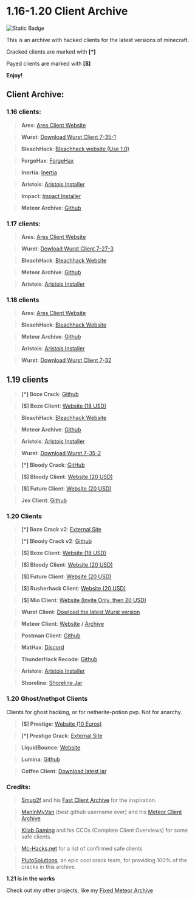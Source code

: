 # 1.16-1.20 Client Archive

![Static Badge](https://img.shields.io/badge/Made%20By%20-%20Wizard_11%20-%20purple)

This is an archive with hacked clients for the latest versions of minecraft. 

Cracked clients are marked with **[*]**

Payed clients are marked with **[$]**

**Enjoy!**

## Client Archive:

### 1.16 clients:

> **Ares**: [Ares Client Website](https://aresclient.org/download)

> **Wurst**: [Download Wurst Client 7-35-1](https://www.wurstclient.net/updates/wurst-7-35-1/)

> **BleachHack**: [Bleachhack website (Use 1.0)](https://bleachhack.org/downloads.html)

> **ForgeHax**: [ForgeHax](https://github.com/fr1kin/ForgeHax)

> **Inertia**: [Inertia](https://inertiaclient.com/)

> **Aristois**: [Aristois Installer](https://aristois.net/)

> **Impact**: [Impact Installer](https://impactclient.net/)

> **Meteor Archive**: [Github](https://github.com/ManInMyVan/meteor-archive)

### 1.17 clients:

> **Ares**: [Ares Client Website](https://aresclient.org/download)

> **Wurst**: [Dowload Wurst Client 7-27-3](https://www.wurstclient.net/updates/wurst-7-27-3/)

> **BleachHack**: [Bleachhack Website](https://bleachhack.org/)

> **Meteor Archive**: [Github](https://github.com/ManInMyVan/meteor-archive)

> **Aristois**: [Aristois Installer](https://aristois.net/)

### 1.18 clients

> **Ares**: [Ares Client Website](https://aresclient.org/download)

> **BleachHack**: [Bleachhack Website](https://bleachhack.org/)

> **Meteor Archive**: [Github](https://github.com/ManInMyVan/meteor-archive)

> **Aristois**: [Aristois Installer](https://aristois.net/)

> **Wurst**: [Download Wurst Client 7-32](https://www.wurstclient.net/updates/wurst-7-32)

## 1.19 clients

> **[*] Boze Crack**: [Github](https://github.com/PlutoSolutions/Boze)

> **[$] Boze Client**: [Website (18 USD)](https://boze.dev/)

> **BleachHack**: [Bleachhack Website](https://bleachhack.org/)

> **Meteor Archive**: [Github](https://github.com/ManInMyVan/meteor-archive)

> **Aristois**: [Aristois Installer](https://aristois.net/)

> **Wurst**: [Download Wurst 7-35-2](https://www.wurstclient.net/updates/wurst-7-35-2)

> **[*] Bloody Crack**: [GitHub](https://github.com/PlutoSolutions/BloodyClient)

> **[$] Bloody Client**: [Website (20 USD)](https://bloody-client.site/)

> **[$] Future Client**: [Website (20 USD)](https://www.futureclient.net/)

> **Jex Client**: [Github](https://github.com/DustinRepo/JexClient)

### 1.20 Clients

> **[*] Boze Crack v2**: [External Site](https://crystalpvp.ru/bozeupdate/)

> **[*] Bloody Crack v2**: [Github](https://github.com/PlutoSolutions/BLOODYCLIENT1.0.0)

> **[$] Boze Client**: [Website (18 USD)](https://boze.dev/)

> **[$] Bloody Client**: [Website (20 USD)](https://bloody-client.site/)

> **[$] Future Client**: [Website (20 USD)](https://www.futureclient.net/)

> **[$] Rusherhack Client**: [Website (20 USD)](https://rusherhack.org/)

> **[$] Mio Client**: [Website (Invite Only, then 20 USD)](https://www.mioclient.me/)

> **Wurst Client**: [Dowload the latest Wurst version](https://www.wurstclient.net/download/)

> **Meteor Client**: [Website](https://meteorclient.com/) **/** [Archive](https://github.com/ManInMyVan/meteor-archive)

> **Postman Client**: [Github](https://github.com/srgantmoomoo/postman?tab=readme-ov-file)

> **MatHax**: [Discord](https://discord.gg/qKDty6yzKw)

> **ThunderHack Recode**: [Github](https://github.com/Pan4ur/ThunderHack-Recode)

> **Aristois**: [Aristois Installer](https://aristois.net/)

> **Shoreline**: [Shoreline Jar](https://github.com/Smug2f/Fast-Client-Archive/releases/download/v1.0.0/shoreline-1.0.jar) 

### 1.20 Ghost/nethpot Clients

Clients for ghost hacking, or for netherite-potion pvp. Not for anarchy.

> **[$] Prestige**: [Website (10 Euros)](https://prestigeclient.vip/)

> **[*] Prestige Crack**: [External Site](https://crystalpvp.ru/prestige)

> **LiquidBounce**: [Website](https://liquidbounce.net/download)

> **Lumina**: [Github](https://github.com/LuminaDevelopment/LuminaClient)

> **Coffee Client**: [Download latest jar](https://github.com/Coffee-Client/Coffee/tree/master/bin)

### Credits: 

> [Smug2f](https://github.com/Smug2f) and his [Fast Client Archive](https://github.com/Smug2f/Fast-Client-Archive) for the inspiration.

> [ManInMyVan](https://github.com/ManInMyVan) (best github username ever) and his [Meteor Client Archive](https://github.com/ManInMyVan/meteor-archive)

> [Kilab Gaming](https://www.youtube.com/@KiLABGaming) and his CCOs (Complete Client Overviews) for some safe clients.

> [Mc-Hacks.net](https://mc-hacks.net/) for a list of confirmed safe clients 

> [PlutoSolutions](https://github.com/PlutoSolutions), an epic cool crack team, for providing 100% of the cracks in this archive.

**1.21 is in the works**

Check out my other projects, like my [Fixed Meteor Archive](https://github.com/AGENTISNUM1/meteor-future)
